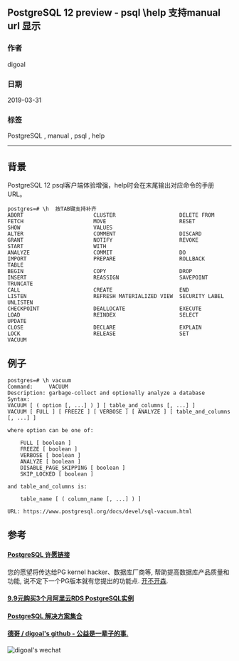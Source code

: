 ## PostgreSQL 12 preview - psql \\help 支持manual url 显示  
                                                                        
### 作者                                                                        
digoal                                                                        
                                                                        
### 日期                                                                        
2019-03-31                                                                        
                                                                        
### 标签                                                                        
PostgreSQL , manual , psql , help    
                                                                        
----                                                                        
                                                                        
## 背景            
PostgreSQL 12 psql客户端体验增强，help时会在末尾输出对应命令的手册URL。  
  
```  
postgres=# \h  按TAB键支持补齐  
ABORT                      CLUSTER                    DELETE FROM                FETCH                      MOVE                       RESET                      SHOW                       VALUES  
ALTER                      COMMENT                    DISCARD                    GRANT                      NOTIFY                     REVOKE                     START                      WITH  
ANALYZE                    COMMIT                     DO                         IMPORT                     PREPARE                    ROLLBACK                   TABLE                        
BEGIN                      COPY                       DROP                       INSERT                     REASSIGN                   SAVEPOINT                  TRUNCATE                     
CALL                       CREATE                     END                        LISTEN                     REFRESH MATERIALIZED VIEW  SECURITY LABEL             UNLISTEN                     
CHECKPOINT                 DEALLOCATE                 EXECUTE                    LOAD                       REINDEX                    SELECT                     UPDATE                       
CLOSE                      DECLARE                    EXPLAIN                    LOCK                       RELEASE                    SET                        VACUUM          
```  
  
## 例子  
```  
postgres=# \h vacuum  
Command:     VACUUM  
Description: garbage-collect and optionally analyze a database  
Syntax:  
VACUUM [ ( option [, ...] ) ] [ table_and_columns [, ...] ]  
VACUUM [ FULL ] [ FREEZE ] [ VERBOSE ] [ ANALYZE ] [ table_and_columns [, ...] ]  
  
where option can be one of:  
  
    FULL [ boolean ]  
    FREEZE [ boolean ]  
    VERBOSE [ boolean ]  
    ANALYZE [ boolean ]  
    DISABLE_PAGE_SKIPPING [ boolean ]  
    SKIP_LOCKED [ boolean ]  
  
and table_and_columns is:  
  
    table_name [ ( column_name [, ...] ) ]  
  
URL: https://www.postgresql.org/docs/devel/sql-vacuum.html  
```  
  
## 参考  
    
  
  
  
  
  
  
  
  
  
  
  
  
  
  
  
  
  
  
  
  
  
  
  
  
  
  
  
  
  
  
  
  
  
  
  
  
  
  
  
  
  
  
  
  
  
  
  
  
  
  
  
  
  
  
  
  
  
  
  
#### [PostgreSQL 许愿链接](https://github.com/digoal/blog/issues/76 "269ac3d1c492e938c0191101c7238216")
您的愿望将传达给PG kernel hacker、数据库厂商等, 帮助提高数据库产品质量和功能, 说不定下一个PG版本就有您提出的功能点. [开不开森](https://github.com/digoal/blog/issues/76 "269ac3d1c492e938c0191101c7238216").  
  
  
#### [9.9元购买3个月阿里云RDS PostgreSQL实例](https://www.aliyun.com/database/postgresqlactivity "57258f76c37864c6e6d23383d05714ea")
  
  
#### [PostgreSQL 解决方案集合](https://yq.aliyun.com/topic/118 "40cff096e9ed7122c512b35d8561d9c8")
  
  
#### [德哥 / digoal's github - 公益是一辈子的事.](https://github.com/digoal/blog/blob/master/README.md "22709685feb7cab07d30f30387f0a9ae")
  
  
![digoal's wechat](../pic/digoal_weixin.jpg "f7ad92eeba24523fd47a6e1a0e691b59")
  
